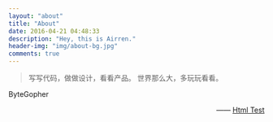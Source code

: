 ```yaml
---
layout: "about"
title: "About"
date: 2016-04-21 04:48:33
description: "Hey, this is Airren."
header-img: "img/about-bg.jpg"
comments: true
---
```



>写写代码，做做设计，看看产品。
>世界那么大，多玩玩看看。

ByteGopher

<p style="text-align:right;">
    —— <a href="">Html Test </a>
</p>